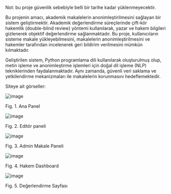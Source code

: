 Not: bu proje güvenlik sebebiyle belli bir tarihe kadar yüklenmeyecektir.

Bu projenin amacı, akademik makalelerin anonimleştirilmesini sağlayan bir sistem geliştirmektir. 
Akademik değerlendirme süreçlerinde çift-kör hakemlik (double-blind review) yöntemi kullanılarak, 
yazar ve hakem bilgileri gizlenerek objektif değerlendirme sağlanmaktadır. Bu proje, kullanıcıların
sisteme makale yükleyebilmesini, makalelerin anonimleştirilmesini ve hakemler tarafından incelenerek
geri bildirim verilmesini mümkün kılmaktadır.

Geliştirilen sistem, Python programlama dili kullanılarak oluşturulmuş olup, metin işleme ve 
anonimleştirme işlemleri için doğal dil işleme (NLP) tekniklerinden faydalanmaktadır. Aynı zamanda, 
güvenli veri saklama ve yetkilendirme mekanizmaları ile makalelerin korunmasını hedeflemektedir.

Siteye ait görseller:


![image](https://github.com/user-attachments/assets/68cb2036-23c6-455a-abaa-9cb67b72be10)

Fig. 1. Ana Panel


![image](https://github.com/user-attachments/assets/d01f85a8-68ae-45c7-8cdb-380a4ea05328)


Fig. 2. Editör paneli


![image](https://github.com/user-attachments/assets/777f2741-e062-4b36-8d39-fc25d6065611)

Fig. 3. Admin Makale Paneli

![image](https://github.com/user-attachments/assets/e1746c65-51e7-49df-b24c-b78079ed064c)

 
Fig. 4. Hakem Dashboard


![image](https://github.com/user-attachments/assets/64d284af-f4a2-4890-b845-5837abfd54ec)

Fig. 5. Değerlendirme Sayfası




